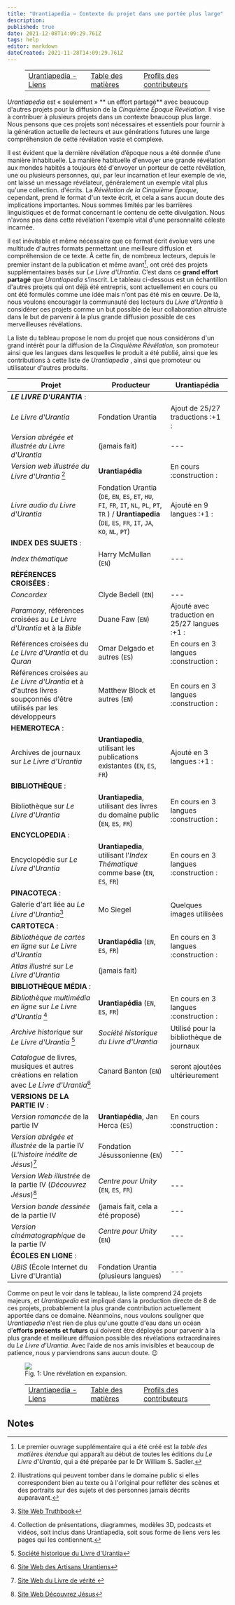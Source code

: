 ```yaml
---
title: "Urantiapedia — Contexte du projet dans une portée plus large"
description: 
published: true
date: 2021-12-08T14:09:29.761Z
tags: help
editor: markdown
dateCreated: 2021-11-28T14:09:29.761Z
---
```


<figure class="table chapter-navigator">
  <table>
    <tbody>
      <tr>
        <td><a href="/fr/help/links">Urantiapedia - Liens</a></td>
        <td><a href="/fr/help">Table des matières</a></td>
        <td><a href="/fr/help/roles">Profils des contributeurs</a></td>
      </tr>
    </tbody>
  </table>
</figure>

_Urantiapedia_ est « seulement » ** un effort partagé** avec beaucoup d'autres projets pour la diffusion de la _Cinquième Époque Révélation_. Il vise à contribuer à plusieurs projets dans un contexte beaucoup plus large. Nous pensons que ces projets sont nécessaires et essentiels pour fournir à la génération actuelle de lecteurs et aux générations futures une large compréhension de cette révélation vaste et complexe. 

Il est évident que la dernière révélation d’époque nous a été donnée d’une manière inhabituelle. La manière habituelle d'envoyer une grande révélation aux mondes habités a toujours été d'envoyer un porteur de cette révélation, une ou plusieurs personnes, qui, par leur incarnation et leur exemple de vie, ont laissé un message révélateur, généralement un exemple vital plus qu'une collection. d'écrits. La _Révélation de la Cinquième Époque_, cependant, prend le format d'un texte écrit, et cela a sans aucun doute des implications importantes. Nous sommes limités par les barrières linguistiques et de format concernant le contenu de cette divulgation. Nous n'avons pas dans cette révélation l'exemple vital d'une personnalité céleste incarnée. 

Il est inévitable et même nécessaire que ce format écrit évolue vers une multitude d'autres formats permettant une meilleure diffusion et compréhension de ce texte. À cette fin, de nombreux lecteurs, depuis le premier instant de la publication et même avant[^1], ont créé des projets supplémentaires basés sur _Le Livre d'Urantia_. C’est dans ce **grand effort partagé** que _Urantiapedia_ s’inscrit. Le tableau ci-dessous est un échantillon d'autres projets qui ont déjà été entrepris, sont actuellement en cours ou ont été formulés comme une idée mais n'ont pas été mis en œuvre. De là, nous voulons encourager la communauté des lecteurs du _Livre d'Urantia_ à considérer ces projets comme un but possible de leur collaboration altruiste dans le but de parvenir à la plus grande diffusion possible de ces merveilleuses révélations.

La liste du tableau propose le nom du projet que nous considérons d'un grand intérêt pour la diffusion de la _Cinquième Révélation_, son promoteur ainsi que les langues dans lesquelles le produit a été publié, ainsi que les contributions à cette liste de _Urantiapedia_ , ainsi que promoteur ou utilisateur d'autres produits. 

Projet | Producteur | Urantiapédia 
--- | --- | --- 
**_LE LIVRE D'URANTIA_** : | &nbsp; | &nbsp; 
_Le Livre d'Urantia_ | Fondation Urantia | Ajout de 25/27 traductions :+1 : 
_Version abrégée et illustrée du Livre d'Urantia_ | (jamais fait) | --- 
_Version web illustrée du Livre d'Urantia_ [^2] | **Urantiapédia** | En cours :construction : 
_Livre audio du Livre d'Urantia_ | Fondation Urantia (`DE`, `EN`, `ES`, `ET`, `HU`, `FI`, `FR`, `IT`, `NL`, `PL`, `PT`, `TR` ) / **Urantiapedia** (`DE`, `ES`, `FR`, `IT`, `JA`, `KO`, `NL`, `PT`) | Ajouté en 9 langues :+1 : 
**INDEX DES SUJETS** : | &nbsp; | &nbsp; 
_Index thématique_ | Harry McMullan (`EN`) | --- 
**RÉFÉRENCES CROISÉES** : | &nbsp; | &nbsp; 
_Concordex_ | Clyde Bedell (`EN`) | --- 
_Paramony_, références croisées au _Le Livre d'Urantia_ et à la _Bible_ | Duane Faw (`EN`) | Ajouté avec traduction en 25/27 langues :+1 : 
Références croisées du _Le Livre d'Urantia_ et du _Quran_ | Omar Delgado et autres (`ES`) | En cours en 3 langues :construction : 
Références croisées au _Le Livre d'Urantia_ et à d'autres livres soupçonnés d'être utilisés par les développeurs | Matthew Block et autres (`EN`) | En cours en 3 langues :construction : 
**HEMEROTECA** : | &nbsp; | &nbsp; 
Archives de journaux sur _Le Livre d'Urantia_ | **Urantiapedia**, utilisant les publications existantes (`EN`, `ES`, `FR`) | Ajouté en 3 langues :+1 : 
**BIBLIOTHÈQUE** : | &nbsp; | &nbsp; 
Bibliothèque sur _Le Livre d'Urantia_ | **Urantiapedia**, utilisant des livres du domaine public (`EN`, `ES`, `FR`) | En cours en 3 langues :construction : 
**ENCYCLOPEDIA** : | &nbsp; | &nbsp; 
Encyclopédie sur _Le Livre d'Urantia_ | **Urantiapedia**, utilisant l'_Index Thématique_ comme base (`EN`, `ES`, `FR`) | En cours en 3 langues :construction : 
**PINACOTECA** : | &nbsp; | &nbsp; 
Galerie d'art liée au _Le Livre d'Urantia_[^3] | Mo Siegel | Quelques images utilisées 
**CARTOTECA** : | &nbsp; | &nbsp; 
_Bibliothèque de cartes en ligne_ sur _Le Livre d'Urantia_ | **Urantiapédia** (`EN`, `ES`, `FR`) | En cours en 3 langues :construction : 
_Atlas illustré_ sur _Le Livre d'Urantia_ | (jamais fait) | 
**BIBLIOTHÈQUE MÉDIA** : | &nbsp; | &nbsp; 
_Bibliothèque multimédia en ligne_ sur _Le Livre d'Urantia_ [^4] | **Urantiapédia** (`EN`, `ES`, `FR`) | En cours en 3 langues :construction : 
_Archive historique_ sur _Le Livre d'Urantia_ [^5] | _Société historique du Livre d'Urantia_ | Utilisé pour la bibliothèque de journaux
_Catalogue_ de livres, musiques et autres créations en relation avec _Le Livre d'Urantia_[^6] | Canard Banton (`EN`) | seront ajoutées ultérieurement
**VERSIONS DE LA PARTIE IV** : | &nbsp; | &nbsp; 
_Version romancée_ de la partie IV | **Urantiapédia**, Jan Herca (`ES`) | En cours :construction : 
_Version abrégée et illustrée_ de la partie IV (_L'histoire inédite de Jésus_)[^7] | Fondation Jésussonienne (`EN`) | --- 
_Version Web illustrée_ de la partie IV (_Découvrez Jésus_)[^8] | _Centre pour Unity_ (`EN`, `ES`, `FR`) | --- 
_Version bande dessinée_ de la partie IV | (jamais fait, cela a été proposé) | --- 
_Version cinématographique_ de la partie IV | _Centre pour Unity_ (`EN`) | --- 
**ÉCOLES EN LIGNE** : | &nbsp; | &nbsp; 
_UBIS_ (École Internet du Livre d'Urantia) | Fondation Urantia (plusieurs langues) | --- 

Comme on peut le voir dans le tableau, la liste comprend 24 projets majeurs, et _Urantiapedia_ est impliqué dans la production directe de 8 de ces projets, probablement la plus grande contribution actuellement apportée dans ce domaine. Néanmoins, nous voulons souligner que _Urantiapedia_ n'est rien de plus qu'une goutte d'eau dans un océan d'**efforts présents et futurs** qui doivent être déployés pour parvenir à la plus grande et meilleure diffusion possible des révélations extraordinaires du _Le Livre d'Urantia_. Avec l’aide de nos amis invisibles et beaucoup de patience, nous y parviendrons sans aucun doute. :wink:

<figure id="Figure_1" class="image urantiapedia">
<img src="/image/help/Projects_fr.svg">
<figcaption>Fig. 1: Une révélation en expansion.</figcaption>
</figure>


<figure class="table chapter-navigator">
  <table>
    <tbody>
      <tr>
        <td><a href="/fr/help/links">Urantiapedia - Liens</a></td>
        <td><a href="/fr/help">Table des matières</a></td>
        <td><a href="/fr/help/roles">Profils des contributeurs</a></td>
      </tr>
    </tbody>
  </table>
</figure>

## Notes

[^1]: Le premier ouvrage supplémentaire qui a été créé est la _table des matières étendue_ qui apparaît au début de toutes les éditions du _Le Livre d'Urantia_, qui a été préparée par le Dr William S. Sadler. 

[^2]: illustrations qui peuvent tomber dans le domaine public si elles correspondent bien au texte ou à l'original pour refléter des scènes et des portraits sur des sujets et des personnes jamais décrits auparavant. 

[^3]: [Site Web Truthbook](https://truthbook.com/truthbook-galleries/) 

[^4]: Collection de présentations, diagrammes, modèles 3D, podcasts et vidéos, soit inclus dans Urantiapedia, soit sous forme de liens vers les pages qui les contiennent. 

[^5]: [Société historique du Livre d'Urantia](https://ubhistory.org/) 

[^6]: [Site Web des Artisans Urantiens](https://urantiaartisans.com/) 

[^7]: [Site Web du Livre de vérité ](https://truthbook.com/untold-story-of-jesus/) 

[^8]: [Site Web Découvrez Jésus](https://discoverjesus.com/)